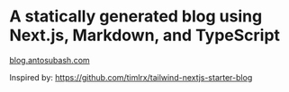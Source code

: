 # A statically generated blog using Next.js, Markdown, and TypeScript

[blog.antosubash.com](https://blog.antosubash.com)

Inspired by: https://github.com/timlrx/tailwind-nextjs-starter-blog
